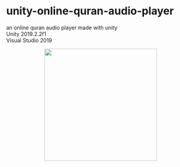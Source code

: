 # unity-online-quran-audio-player
an online quran audio player made with unity    
Unity 2019.2.2f1  
Visual Studio 2019
<p align="center">
  <img src="https://raw.githubusercontent.com/SaidRH/unity-online-quran-audio-player/master/preview.gif" width="300">  
<p>

